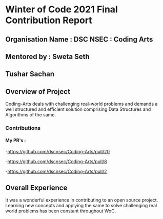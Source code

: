 # Winter of Code 2021 Final Contribution Report

## Organisation Name : DSC NSEC : Coding Arts 
## Mentored by : Sweta Seth
## Tushar Sachan

## Overview of Project
Coding-Arts deals with challenging real-world problems and demands a well structured and efficient solution comprising Data Structures and Algorithms of the same.

### Contributions

#### My PR's :
-https://github.com/dscnsec/Coding-Arts/pull/20

-https://github.com/dscnsec/Coding-Arts/pull/8

-https://github.com/dscnsec/Coding-Arts/pull/2


## Overall Experience
It was a wonderful experience in contributing to an open source project. Learning new concepts and applying the same to solve challenging real world problems has been constant throughout WoC. 
